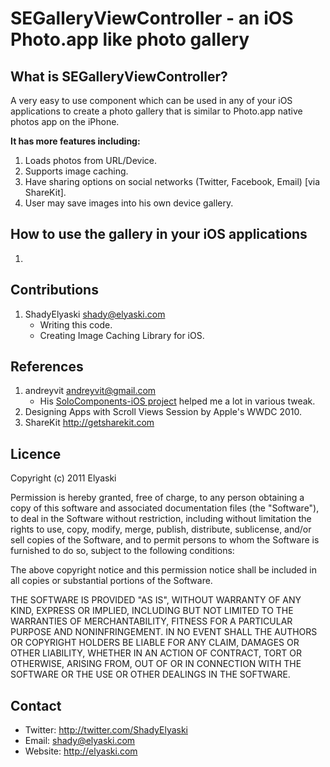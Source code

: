 # SEGalleryViewController - an iOS Photo.app like photo gallery

## What is SEGalleryViewController?

A very easy to use component which can be used in any of your iOS applications to create a photo gallery that is similar to Photo.app native photos app on the iPhone.

**It has more features including:**

1. Loads photos from URL/Device.
2. Supports image caching.
3. Have sharing options on social networks (Twitter, Facebook, Email) [via ShareKit].
4. User may save images into his own device gallery.


## How to use the gallery in your iOS applications 

1. 

## Contributions 

1. ShadyElyaski <shady@elyaski.com>
	* Writing this code.
	* Creating Image Caching Library for iOS.

## References 

1. andreyvit <andreyvit@gmail.com>
	* His [SoloComponents-iOS project](https://github.com/andreyvit/SoloComponents-iOS) helped me a lot in various tweak.
2. Designing Apps with Scroll Views Session by Apple's WWDC 2010.
3. ShareKit <http://getsharekit.com>

## Licence 

Copyright (c) 2011 Elyaski

Permission is hereby granted, free of charge, to any person obtaining a copy of this software and associated documentation files (the "Software"), to deal in the Software without restriction, including without limitation the rights to use, copy, modify, merge, publish, distribute, sublicense, and/or sell copies of the Software, and to permit persons to whom the Software is furnished to do so, subject to the following conditions:

The above copyright notice and this permission notice shall be included in all copies or substantial portions of the Software.

THE SOFTWARE IS PROVIDED "AS IS", WITHOUT WARRANTY OF ANY KIND, EXPRESS OR IMPLIED, INCLUDING BUT NOT LIMITED TO THE WARRANTIES OF MERCHANTABILITY, FITNESS FOR A PARTICULAR PURPOSE AND NONINFRINGEMENT. IN NO EVENT SHALL THE AUTHORS OR COPYRIGHT HOLDERS BE LIABLE FOR ANY CLAIM, DAMAGES OR OTHER LIABILITY, WHETHER IN AN ACTION OF CONTRACT, TORT OR OTHERWISE, ARISING FROM, OUT OF OR IN CONNECTION WITH THE SOFTWARE OR THE USE OR OTHER DEALINGS IN THE SOFTWARE.

## Contact

* Twitter: http://twitter.com/ShadyElyaski
* Email: shady@elyaski.com
* Website: http://elyaski.com
